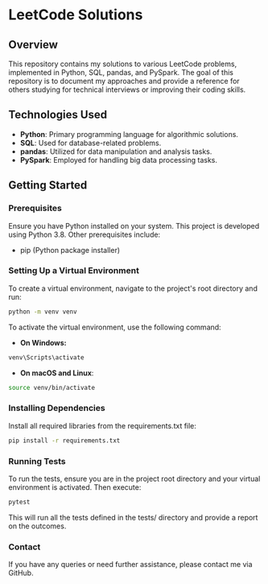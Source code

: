 # LeetCode Solutions

## Overview
This repository contains my solutions to various LeetCode problems, implemented in Python, SQL, pandas, and PySpark. The goal of this repository is to document my approaches and provide a reference for others studying for technical interviews or improving their coding skills.

## Technologies Used
- **Python**: Primary programming language for algorithmic solutions.
- **SQL**: Used for database-related problems.
- **pandas**: Utilized for data manipulation and analysis tasks.
- **PySpark**: Employed for handling big data processing tasks.

## Getting Started

### Prerequisites
Ensure you have Python installed on your system. This project is developed using Python 3.8. Other prerequisites include:
- pip (Python package installer)

### Setting Up a Virtual Environment

To create a virtual environment, navigate to the project's root directory and run:
```bash
python -m venv venv
```
To activate the virtual environment, use the following command:

- **On Windows:**
```bash
venv\Scripts\activate
```
- **On macOS and Linux**:

```bash
source venv/bin/activate
```
### Installing Dependencies
Install all required libraries from the requirements.txt file:
```bash
pip install -r requirements.txt
```
### Running Tests
To run the tests, ensure you are in the project root directory and your virtual environment is activated. Then execute:
```bash
pytest
```
This will run all the tests defined in the tests/ directory and provide a report on the outcomes.

### Contact
If you have any queries or need further assistance, please contact me via GitHub.


